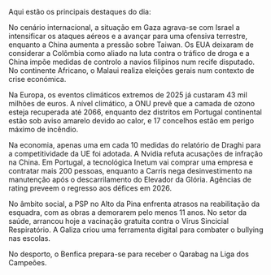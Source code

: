 Aqui estão os principais destaques do dia:

No cenário internacional, a situação em Gaza agrava-se com Israel a intensificar os ataques aéreos e a avançar para uma ofensiva terrestre, enquanto a China aumenta a pressão sobre Taiwan. Os EUA deixaram de considerar a Colômbia como aliado na luta contra o tráfico de droga e a China impõe medidas de controlo a navios filipinos num recife disputado. No continente Africano, o Malaui realiza eleições gerais num contexto de crise económica.

Na Europa, os eventos climáticos extremos de 2025 já custaram 43 mil milhões de euros. A nível climático, a ONU prevê que a camada de ozono esteja recuperada até 2066, enquanto dez distritos em Portugal continental estão sob aviso amarelo devido ao calor, e 17 concelhos estão em perigo máximo de incêndio.

Na economia, apenas uma em cada 10 medidas do relatório de Draghi para a competitividade da UE foi adotada. A Nvidia refuta acusações de infração na China. Em Portugal, a tecnológica Inetum vai comprar uma empresa e contratar mais 200 pessoas, enquanto a Carris nega desinvestimento na manutenção após o descarrilamento do Elevador da Glória. Agências de rating preveem o regresso aos défices em 2026.

No âmbito social, a PSP no Alto da Pina enfrenta atrasos na reabilitação da esquadra, com as obras a demorarem pelo menos 11 anos. No setor da saúde, arrancou hoje a vacinação gratuita contra o Vírus Sincicial Respiratório. A Galiza criou uma ferramenta digital para combater o bullying nas escolas.

No desporto, o Benfica prepara-se para receber o Qarabag na Liga dos Campeões.